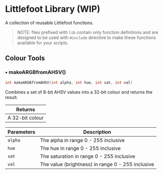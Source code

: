 # Littlefoot Library (WIP)

A collection of reusable Littlefoot functions.

> NOTE: files prefixed with `lib` contain only function definitions and are designed to be used with `#include` directive to make these functions available for your scripts.

## Colour Tools

### • makeARGBfromAHSV()
```c++
int makeARGBfromAHSV(int alpha, int hue, int sat, int val)
```

Combines a set of 8-bit AHSV values into a 32-bit colour and returns the result.

| Returns |
|-|
| A 32-bit colour |

|     Parameters    | Description |
|-|-|
| `alpha`   | The alpha in range 0 - 255 inclusive |
| `hue`     | The hue in range 0 - 255 inclusive   |
| `sat`     | The saturation in range 0 - 255 inclusive |
| `val`     | The value (brightness) in range 0 - 255 inclusive |
